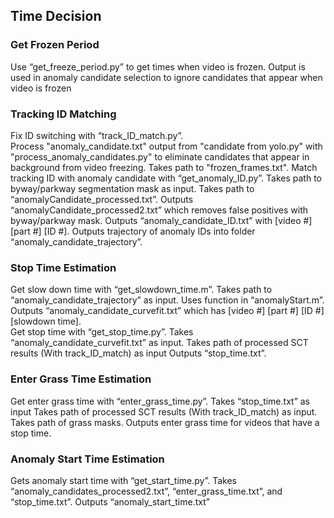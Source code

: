 ## Time Decision  
### Get Frozen Period
Use “get_freeze_period.py” to get times when video is frozen. Output is used in anomaly candidate selection to ignore candidates that appear when video is frozen  
### Tracking ID Matching  
Fix ID switching with “track_ID_match.py”.  
Process "anomaly_candidate.txt" output from "candidate from yolo.py" with "process_anomaly_candidates.py" to eliminate candidates that appear in background from video freezing.
Takes path to "frozen_frames.txt".
Match tracking ID with anomaly candidate with “get_anomaly_ID.py”. Takes path to byway/parkway segmentation mask as input. Takes path to “anomalyCandidate_processed.txt”. Outputs “anomalyCandidate_processed2.txt” which removes false positives with byway/parkway mask. Outputs “anomaly_candidate_ID.txt” with [video #] [part #] [ID #]. Outputs trajectory of anomaly IDs into folder “anomaly_candidate_trajectory”.  
### Stop Time Estimation  
Get slow down time with “get_slowdown_time.m”. Takes path to “anomaly_candidate_trajectory” as input. Uses function in “anomalyStart.m”. Outputs “anomaly_candidate_curvefit.txt” which has [video #] [part #] [ID #] [slowdown time].  
Get stop time with “get_stop_time.py”. Takes “anomaly_candidate_curvefit.txt” as input. Takes path of processed SCT results (With track_ID_match) as input
Outputs “stop_time.txt”.
### Enter Grass Time Estimation
Get enter grass time with “enter_grass_time.py”. Takes “stop_time.txt” as input
Takes path of processed SCT results (With track_ID_match) as input. Takes path of grass masks. Outputs enter grass time for videos that have a stop time.
### Anomaly Start Time Estimation
Gets anomaly start time with “get_start_time.py”. Takes “anomaly_candidates_processed2.txt”, “enter_grass_time.txt”, and “stop_time.txt”. Outputs “anomaly_start_time.txt”



